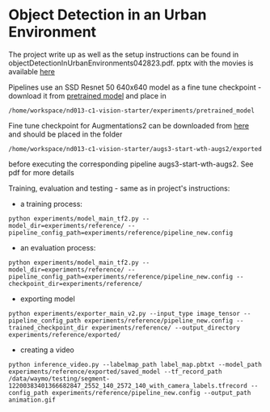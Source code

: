 # Object Detection in an Urban Environment

The project write up as well as the setup instructions can be found in objectDetectionInUrbanEnvironments042823.pdf. pptx with the movies is available [here](https://docs.google.com/presentation/d/1PHuGeC5s_U2JwjKNmm-D3t4GYEoq3CDc/edit?usp=share_link&ouid=100895622648891722365&rtpof=true&sd=true)

Pipelines use an SSD Resnet 50 640x640 model as a fine tune checkpoint - download it from [pretrained model](http://download.tensorflow.org/models/object_detection/tf2/20200711/ssd_resnet50_v1_fpn_640x640_coco17_tpu-8.tar.gz) and place in
```
/home/workspace/nd013-c1-vision-starter/experiments/pretrained_model
```

Fine tune checkpoint for Augmentations2 can be downloaded from [here](https://drive.google.com/drive/folders/1oOOhnG_BqQTSs-cGAWOwWGdQD5OHZ62r?usp=share_link)
and should be placed in the folder
```
/home/workspace/nd013-c1-vision-starter/augs3-start-wth-augs2/exported
```
before executing the corresponding pipeline augs3-start-wth-augs2. See pdf for more details

Training, evaluation and testing - same as in project's instructions:
* a training process:
```
python experiments/model_main_tf2.py --model_dir=experiments/reference/ --pipeline_config_path=experiments/reference/pipeline_new.config
```
* an evaluation process:
```
python experiments/model_main_tf2.py --model_dir=experiments/reference/ --pipeline_config_path=experiments/reference/pipeline_new.config --checkpoint_dir=experiments/reference/
```
* exporting model
```
python experiments/exporter_main_v2.py --input_type image_tensor --pipeline_config_path experiments/reference/pipeline_new.config --trained_checkpoint_dir experiments/reference/ --output_directory experiments/reference/exported/
```
* creating a video
```
python inference_video.py --labelmap_path label_map.pbtxt --model_path experiments/reference/exported/saved_model --tf_record_path /data/waymo/testing/segment-12200383401366682847_2552_140_2572_140_with_camera_labels.tfrecord --config_path experiments/reference/pipeline_new.config --output_path animation.gif
```
